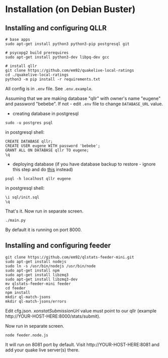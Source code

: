 # Installation (on Debian Buster)

## Installing and configuring QLLR
```
# base apps
sudo apt-get install python3 python3-pip postgresql git

# psycopg2 build prerequires
sudo apt-get install python3-dev libpq-dev gcc

# install qllr
git clone https://github.com/em92/quakelive-local-ratings
cd ./quakelive-local-ratings
python3 -m pip install -r requirements.txt
```

All config is in `.env` file. See `.env.example`.


Assuming that we are making database "qllr" with owner's name "eugene" and password "bebebe".
If not - edit `.env` file to change `DATABASE_URL` value.

* creating database in postgresql

```
sudo -u postgres psql
```

in postgresql shell:
```
CREATE DATABASE qllr;
CREATE USER eugene WITH password 'bebebe';
GRANT ALL ON DATABASE qllr TO eugene;
\q
```

* deploying database (if you have database backup to restore - ignore this step and do [this](backup.md) instead)
```
psql -h localhost qllr eugene
```

in postgresql shell:
```
\i sql/init.sql
\q
```

That's it. Now run in separate screen.

```
./main.py
```

By default it is running on port 8000.


## Installing and configuring feeder

```
git clone https://github.com/em92/qlstats-feeder-mini.git
sudo apt-get install nodejs
sudo ln -s /usr/bin/nodejs /usr/bin/node
sudo apt-get install npm
sudo apt-get install libzmq3
sudo apt-get install libzmq3-dev
mv qlstats-feeder-mini feeder
cd feeder
npm install
mkdir ql-match-jsons
mkdir ql-match-jsons/errors
```

Edit cfg.json. *xonstatSubmissionUrl* value must point to our qllr (example http://YOUR-HOST-HERE:8000/stats/submit).

Now run in separate screen.
```
node feeder.node.js
```

It will run on 8081 port by default. Visit http://YOUR-HOST-HERE:8081 and add your quake live server(s) there.
